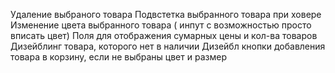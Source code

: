 Удаление выбраного товара
Подвстетка выбранного товара при ховере
Изменение цвета выбранного товара ( инпут с возможностью просто вписать цвет)
Поля для отображения сумарных цены и  кол-ва товаров
Дизейблинг товара, которого нет в наличии
Дизейбл кнопки добавления товара в корзину, если не выбраны цвет и размер
